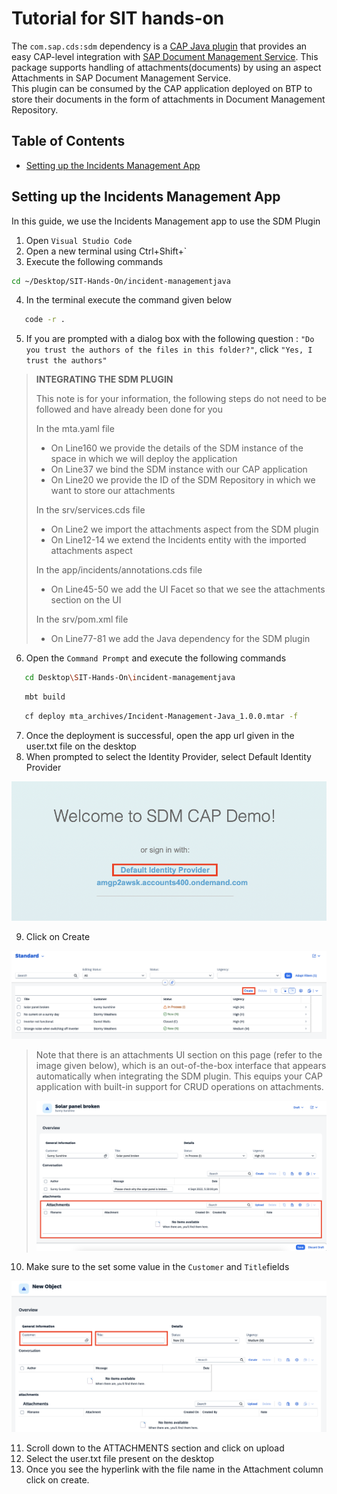# Tutorial for SIT hands-on
The `com.sap.cds:sdm` dependency is a [CAP Java plugin](https://cap.cloud.sap/docs/java/building-plugins) that provides an easy CAP-level integration with [SAP Document Management Service](https://discovery-center.cloud.sap/serviceCatalog/document-management-service-integration-option). This package supports handling of attachments(documents) by using an aspect Attachments in SAP Document Management Service.  
This plugin can be consumed by the CAP application deployed on BTP to store their documents in the form of attachments in Document Management Repository.

## Table of Contents

- [Setting up the Incidents Management App](#Setting-up-the-Incidents-Management-App)

## Setting up the Incidents Management App

In this guide, we use the Incidents Management app to use the SDM Plugin

1. Open `Visual Studio Code`
2. Open a new terminal using Ctrl+Shift+`
3. Execute the following commands

```sh
cd ~/Desktop/SIT-Hands-On/incident-managementjava
```

4. In the terminal execute the command given below 

```sh
   code -r .
```
5. If you are prompted with a dialog box with the following question : `"Do you trust the authors of the files in this folder?"`, click `"Yes, I trust the authors"`

> **INTEGRATING THE SDM PLUGIN**
>
> This note is for your information, the following steps do not need to be followed and have already been done for you
>
> In the mta.yaml file
> - On Line160 we provide the details of the SDM instance of the space in which we will deploy the application
> - On Line37 we bind the SDM instance with our CAP application
> - On Line20 we provide the ID of the SDM Repository in which we want to store our attachments
>
> In the srv/services.cds file
> - On Line2 we import the attachments aspect from the SDM plugin
> - On Line12-14 we extend the Incidents entity with the imported attachments aspect
>
> In the app/incidents/annotations.cds file
> - On Line45-50 we add the UI Facet so that we see the attachments section on the UI
>
> In the srv/pom.xml file 
> - On Line77-81 we add the Java dependency for the SDM plugin

6. Open the `Command Prompt` and execute the following commands 

```sh
   cd Desktop\SIT-Hands-On\incident-managementjava
```
```sh
   mbt build
```
```sh
   cf deploy mta_archives/Incident-Management-Java_1.0.0.mtar -f
``` 

7. Once the deployment is successful, open the app url given in the user.txt file on the desktop
8. When prompted to select the Identity Provider, select Default Identity Provider

![Default Identity Provider](6dip.png)

9. Click on Create

![Create](7create.png)

> Note that there is an attachments UI section on this page (refer to the image given below), which is an out-of-the-box interface that appears automatically when 
> integrating the SDM plugin. This equips your CAP application with built-in support for CRUD operations on attachments.
>
> ![Attachments Section](9attachments.png)

10. Make sure to the set some value in the `Customer` and `Title`fields

![Title](8title.png)

11. Scroll down to the ATTACHMENTS section and click on upload
12. Select the user.txt file present on the desktop
13. Once you see the hyperlink with the file name in the Attachment column click on create. 
